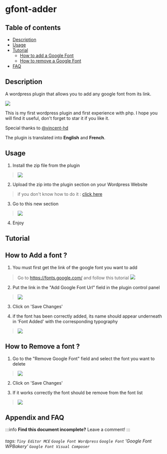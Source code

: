 # gfont-adder

## Table of contents
- [ Description ](#desc)
- [ Usage](#usage)
- [ Tutorial](#tutorial)
    * [ How to add a Google Font](#add_font)
    * [ How to remove a Google Font](#rm_font)
- [ FAQ](#faq)

<a name="desc"></a>
## Description
A wordpress plugin that allows you to add any google font from its link.

![](https://i.imgur.com/47HRVEh.png)

This is my first wordpress plugin and first experience with php. I hope you will find it useful, don't forget to star it if you like it.

Special thanks to <a href="https://github.com/vincent-hd" target="_blank">@vincent-hd</a>

The plugin is translated into **English** and **French**.


<a name="usage"></a>
## Usage


1. Install the zip file from the plugin
>![](https://i.imgur.com/OaqDrom.png)

2. Upload the zip into the plugin section on your Wordpress Website 
> if you don't know how to do it : [click here](https://betterstudio.com/blog/upload-plugin-zip-file-to-wordpress/)

3. Go to this new section
>![](https://i.imgur.com/jKmzXO7.png)

4. Enjoy

<a name="tutorial"></a>
## Tutorial

<a name="add_font"></a>
How to Add a font ?
---

1. You must first get the link of the google font you want to add
> Go to https://fonts.google.com/ and follow this tutorial
![](https://i.imgur.com/qUaxTLK.gif)

2. Put the link in the "Add Google Font Url" field in the plugin control panel
> ![](https://i.imgur.com/YMC9efe.png)

3. Click on 'Save Changes'

4. if the font has been correctly added, its name should appear underneath in 'Font Added' with the corresponding typography
> ![](https://i.imgur.com/b0ZRotX.png)

<a name="rm_font"></a>
How to Remove a font ?
---
1. Go to the "Remove Google Font" field and select the font you want to delete
> ![](https://i.imgur.com/7aYfHZy.png)

2. Click on 'Save Changes'

3. If it works correctly the font should be remove from the font list
> ![](https://i.imgur.com/fzdXNuK.png)


<a name="faq"></a>
## Appendix and FAQ

:::info
**Find this document incomplete?** Leave a comment!
:::

###### tags: `Tiny Editor MCE` `Google Font Wordpress` `Google Font` 'Google Font WPBakery' `Google Font Visual Composer`

